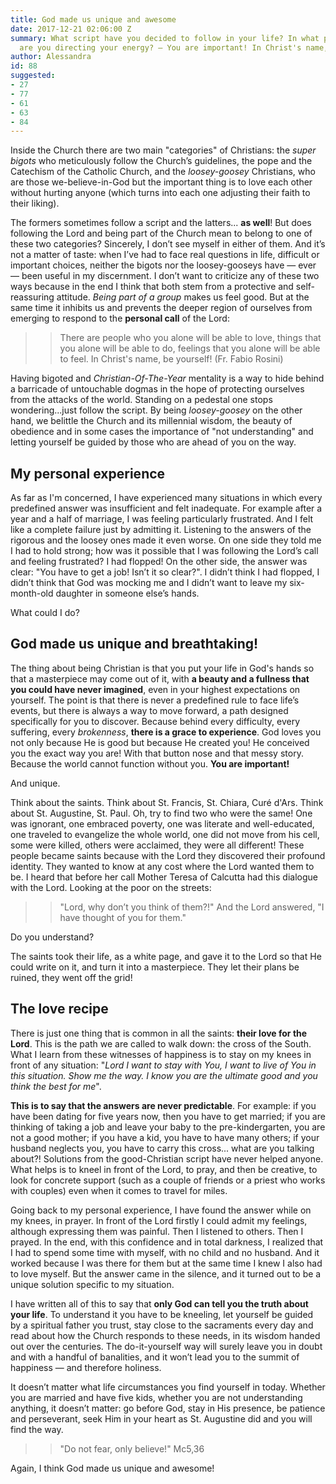 ```yaml
---
title: God made us unique and awesome
date: 2017-12-21 02:06:00 Z
summary: What script have you decided to follow in your life? In what predefined way
  are you directing your energy? — You are important! In Christ's name, be yourself!
author: Alessandra
id: 88
suggested:
- 27
- 77
- 61
- 63
- 84
---
```


Inside the Church there are two main "categories" of Christians: the *super bigots* who meticulously follow the Church’s guidelines, the pope and the Catechism of the Catholic Church, and the *loosey-goosey* Christians, who are those we-believe-in-God but the important thing is to love each other without hurting anyone (which turns into each one adjusting their faith to their liking).

The formers sometimes follow a script and the latters... **as well**! But does following the Lord and being part of the Church mean to belong to one of these two categories? Sincerely, I don’t see myself in either of them. And it’s not a matter of taste: when I’ve had to face real questions in life, difficult or important choices, neither the bigots nor the loosey-gooseys have — ever — been useful in my discernment. I don’t want to criticize any of these two ways because in the end I think that both stem from a protective and self-reassuring attitude. *Being part of a group* makes us feel good. But at the same time it inhibits us and prevents the deeper region of ourselves from emerging to respond to the **personal call** of the Lord:

>> There are people who you alone will be able to love, things that you alone will be able to do, feelings that you alone will be able to feel. In Christ's name, be yourself! (Fr. Fabio Rosini)


Having bigoted and *Christian-Of-The-Year* mentality is a way to hide behind a barricade of untouchable dogmas in the hope of protecting ourselves from the attacks of the world. Standing on a pedestal one stops wondering...just follow the script. By being *loosey-goosey* on the other hand, we belittle the Church and its millennial wisdom, the beauty of obedience and in some cases the importance of "not understanding" and letting yourself be guided by those who are ahead of you on the way.


## My personal experience

As far as I'm concerned, I have experienced many situations in which every predefined answer was insufficient and felt inadequate. For example after a year and a half of marriage, I was feeling particularly frustrated. And I felt like a complete failure just by admitting it. Listening to the answers of the rigorous and the loosey ones made it even worse. On one side they told me I had to hold strong; how was it possible that I was following the Lord’s call and feeling frustrated? I had flopped! On the other side, the answer was clear: "You have to get a job! Isn’t it so clear?". I didn’t think I had flopped, I didn’t think that God was mocking me and I didn’t want to leave my six-month-old daughter in someone else’s hands.

What could I do?


## God made us unique and breathtaking!

The thing about being Christian is that you put your life in God's hands so that a masterpiece may come out of it, with **a beauty and a fullness that you could have never imagined**, even in your highest expectations on yourself. The point is that there is never a predefined rule to face life’s events, but there is always a way to move forward, a path designed specifically for you to discover. Because behind every difficulty, every suffering, every *brokenness*, **there is a grace to experience**. God loves you not only because He is good but because He created you! He conceived you the exact way you are! With that button nose and that messy story. Because the world cannot function without you. **You are important!**

And unique.

Think about the saints. Think about St. Francis, St. Chiara, Curé d'Ars. Think about St. Augustine, St. Paul. Oh, try to find two who were the same! One was ignorant, one embraced poverty, one was literate and well-educated, one traveled to evangelize the whole world, one did not move from his cell, some were killed, others were acclaimed, they were all different! These people became saints because with the Lord they discovered their profound identity. They wanted to know at any cost where the Lord wanted them to be. I heard that before her call Mother Teresa of Calcutta had this dialogue with the Lord. Looking at the poor on the streets:

>> "Lord, why don’t you think of them?!" And the Lord answered, "I have thought of you for them."

Do you understand?

The saints took their life, as a white page, and gave it to the Lord so that He could write on it, and turn it into a masterpiece. They let their plans be ruined, they went off the grid!


## The love recipe

There is just one thing that is common in all the saints: **their love for the Lord**. This is the path we are called to walk down: the cross of the South. What I learn from these witnesses of happiness is to stay on my knees in front of any situation: "*Lord I want to stay with You, I want to live of You in this situation. Show me the way. I know you are the ultimate good and you think the best for me*".

**This is to say that the answers are never predictable**. For example: if you have been dating for five years now, then you have to get married; if you are thinking of taking a job and leave your baby to the pre-kindergarten, you are not a good mother; if you have a kid, you have to have many others; if your husband neglects you, you have to carry this cross... what are you talking about?! Solutions from the good-Christian script have never helped anyone. What helps is to kneel in front of the Lord, to pray, and then be creative, to look for concrete support (such as a couple of friends or a priest who works with couples) even when it comes to travel for miles.

Going back to my personal experience, I have found the answer while on my knees, in prayer. In front of the Lord firstly I could admit my feelings, although expressing them was painful. Then I listened to others. Then I prayed. In the end, with this confidence and in total darkness, I realized that I had to spend some time with myself, with no child and no husband. And it worked because I was there for them but at the same time I knew I also had to love myself. But the answer came in the silence, and it turned out to be a unique solution specific to my situation.

I have written all of this to say that **only God can tell you the truth about your life**. To understand it you have to be kneeling, let yourself be guided by a spiritual father you trust, stay close to the sacraments every day and read about how the Church responds to these needs, in its wisdom handed out over the centuries. The do-it-yourself way will surely leave you in doubt and with a handful of banalities, and it won’t lead you to the summit of happiness — and therefore holiness.

It doesn’t matter what life circumstances you find yourself in today. Whether you are married and have five kids, whether you are not understanding anything, it doesn’t matter: go before God, stay in His presence, be patience and perseverant, seek Him in your heart as St. Augustine did and you will find the way.

>> "Do not fear, only believe!" Mc5,36

Again, I think God made us unique and awesome!
